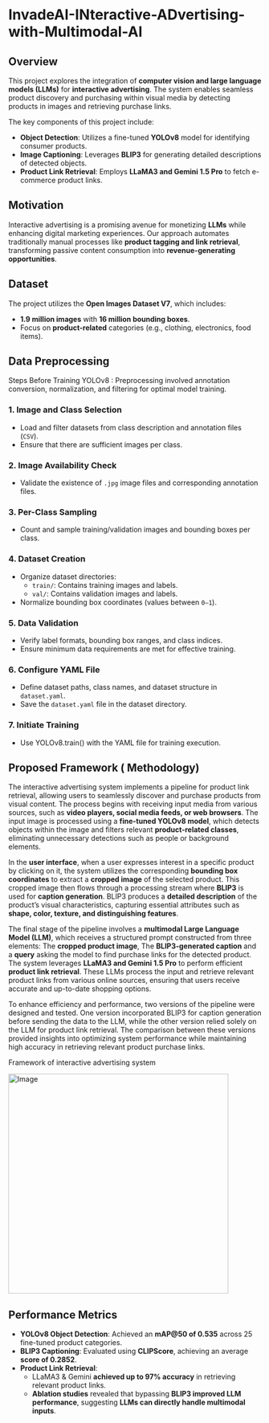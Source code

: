 # InvadeAI-INteractive-ADvertising-with-Multimodal-AI

## Overview
This project explores the integration of **computer vision and large language models (LLMs)** for **interactive advertising**. The system enables seamless product discovery and purchasing within visual media by detecting products in images and retrieving purchase links.

The key components of this project include:
- **Object Detection**: Utilizes a fine-tuned **YOLOv8** model for identifying consumer products.
- **Image Captioning**: Leverages **BLIP3** for generating detailed descriptions of detected objects.
- **Product Link Retrieval**: Employs **LLaMA3 and Gemini 1.5 Pro** to fetch e-commerce product links.

## Motivation
Interactive advertising is a promising avenue for monetizing **LLMs** while enhancing digital marketing experiences. Our approach automates traditionally manual processes like **product tagging and link retrieval**, transforming passive content consumption into **revenue-generating opportunities**.

## Dataset
The project utilizes the **Open Images Dataset V7**, which includes:
- **1.9 million images** with **16 million bounding boxes**.
- Focus on **product-related** categories (e.g., clothing, electronics, food items).
  
## Data Preprocessing
Steps Before Training YOLOv8 : Preprocessing involved annotation conversion, normalization, and filtering for optimal model training.

### 1. Image and Class Selection
- Load and filter datasets from class description and annotation files (`CSV`).
- Ensure that there are sufficient images per class.

### 2. Image Availability Check
- Validate the existence of `.jpg` image files and corresponding annotation files.

### 3. Per-Class Sampling
- Count and sample training/validation images and bounding boxes per class.

### 4. Dataset Creation
- Organize dataset directories:
  - `train/`: Contains training images and labels.
  - `val/`: Contains validation images and labels.
- Normalize bounding box coordinates (values between `0–1`).

### 5. Data Validation
- Verify label formats, bounding box ranges, and class indices.
- Ensure minimum data requirements are met for effective training.

### 6. Configure YAML File
- Define dataset paths, class names, and dataset structure in `dataset.yaml`.
- Save the `dataset.yaml` file in the dataset directory.

### 7. Initiate Training
- Use YOLOv8.train() with the YAML file for training execution.
 
## Proposed Framework ( Methodology) 
The interactive advertising system implements a pipeline for product link retrieval, allowing users to seamlessly discover and purchase products from visual content. The process begins with receiving input media from various sources, such as **video players, social media feeds, or web browsers**. The input image is processed using a **fine-tuned YOLOv8 model**, which detects objects within the image and filters relevant **product-related classes**, eliminating unnecessary detections such as people or background elements.

In the **user interface**, when a user expresses interest in a specific product by clicking on it, the system utilizes the corresponding **bounding box coordinates** to extract a **cropped image** of the selected product. This cropped image then flows through a processing stream where **BLIP3** is used for **caption generation**. BLIP3 produces a **detailed description** of the product’s visual characteristics, capturing essential attributes such as **shape, color, texture, and distinguishing features**.

The final stage of the pipeline involves a **multimodal Large Language Model (LLM)**, which receives a structured prompt constructed from three elements: The **cropped product image**, The **BLIP3-generated caption** and a **query** asking the model to find purchase links for the detected product. The system leverages **LLaMA3 and Gemini 1.5 Pro** to perform efficient **product link retrieval**. These LLMs process the input and retrieve relevant product links from various online sources, ensuring that users receive accurate and up-to-date shopping options.

To enhance efficiency and performance, two versions of the pipeline were designed and tested. One version incorporated BLIP3 for caption generation before sending the data to the LLM, while the other version relied solely on the LLM for product link retrieval. The comparison between these versions provided insights into optimizing system performance while maintaining high accuracy in retrieving relevant product purchase links.

Framework of interactive advertising system 


<img width="438" alt="Image" src="https://github.com/user-attachments/assets/5625a935-5b34-42a8-a449-a60aaf3acfc6" />

## Performance Metrics
- **YOLOv8 Object Detection**: Achieved an **mAP@50 of 0.535** across 25 fine-tuned product categories.
- **BLIP3 Captioning**: Evaluated using **CLIPScore**, achieving an average **score of 0.2852**.
- **Product Link Retrieval**:
  - LLaMA3 & Gemini **achieved up to 97% accuracy** in retrieving relevant product links.
  - **Ablation studies** revealed that bypassing **BLIP3 improved LLM performance**, suggesting **LLMs can directly handle multimodal inputs**.
